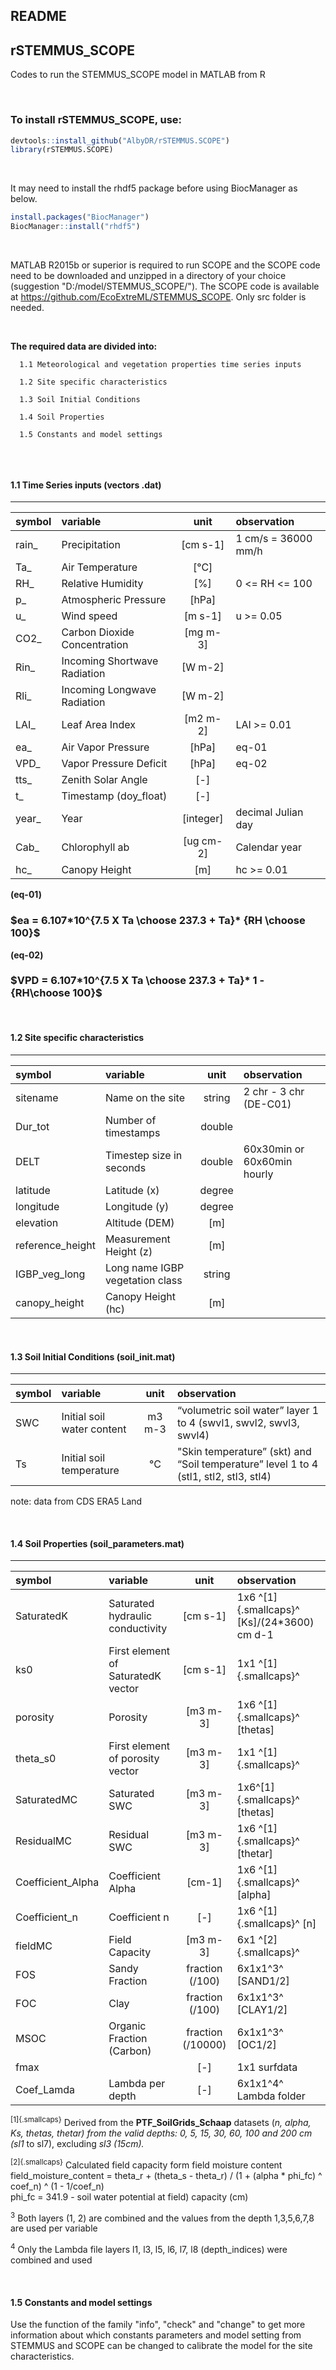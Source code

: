 ## README

## rSTEMMUS_SCOPE

Codes to run the STEMMUS_SCOPE model in MATLAB from R

<br/>

### To install rSTEMMUS_SCOPE, use:

``` r
devtools::install_github("AlbyDR/rSTEMMUS.SCOPE")
library(rSTEMMUS.SCOPE)
```

<br/>

It may need to install the rhdf5 package before using BiocManager as below.

``` r
install.packages("BiocManager")
BiocManager::install("rhdf5")
```

<br/>

MATLAB R2015b or superior is required to run SCOPE and the SCOPE code need to be downloaded and unzipped in a directory of your choice (suggestion "D:/model/STEMMUS_SCOPE/"). The SCOPE code is available at <https://github.com/EcoExtreML/STEMMUS_SCOPE>. Only src folder is needed.

<br/>

**The required data are divided into:**

```         
  1.1 Meteorological and vegetation properties time series inputs
  
  1.2 Site specific characteristics

  1.3 Soil Initial Conditions
  
  1.4 Soil Properties

  1.5 Constants and model settings
  
```

<br/>

#### 1.1 Time Series inputs (vectors .dat)
------------------------------------------------------------------------

| symbol | variable                     |   unit    | observation         |
|:-------|:-----------------------------|:---------:|:--------------------|
| rain\_ | Precipitation                | [cm s-1]  | 1 cm/s = 36000 mm/h |
| Ta\_   | Air Temperature              |   [°C]    |                     |
| RH\_   | Relative Humidity            |    [%]    | 0 \<= RH \<= 100    |
| p\_    | Atmospheric Pressure         |   [hPa]   |                     |
| u\_    | Wind speed                   |  [m s-1]  | u \>= 0.05          |
| CO2\_  | Carbon Dioxide Concentration | [mg m-3]  |                     |
| Rin\_  | Incoming Shortwave Radiation |  [W m-2]  |                     |
| Rli\_  | Incoming Longwave Radiation  |  [W m-2]  |                     |
| LAI\_  | Leaf Area Index              | [m2 m-2]  | LAI \>= 0.01        |
| ea\_   | Air Vapor Pressure           |   [hPa]   | eq-01               |
| VPD\_  | Vapor Pressure Deficit       |   [hPa]   | eq-02               |
| tts\_  | Zenith Solar Angle           |    [-]    |                     |
| t\_    | Timestamp (doy_float)        |    [-]    |                     |
| year\_ | Year                         | [integer] | decimal Julian day  |
| Cab\_  | Chlorophyll ab               | [ug cm-2] | Calendar year       |
| hc\_   | Canopy Height                |    [m]    | hc \>= 0.01         |



**(eq-01)**
### $`ea = 6.107*10^{7.5 X Ta \choose 237.3 + Ta}* {RH \choose 100}`$


**(eq-02)**
### $`VPD = 6.107*10^{7.5 X Ta \choose 237.3 + Ta}* 1 - {RH\choose 100}`$

<br/>

#### 1.2 Site specific characteristics
------------------------------------------------------------------------

| symbol | variable | unit | observation |
|:---------------|:---------------------|:--------------:|:------------------|
| sitename | Name on the site | string | 2 chr - 3 chr (DE-C01) |
| Dur_tot | Number of timestamps | double |  |
| DELT | Timestep size in seconds | double | 60x30min or 60x60min hourly |
| latitude | Latitude (x) | degree |  |
| longitude | Longitude (y) | degree |  |
| elevation | Altitude (DEM) | [m] |  |
| reference_height | Measurement Height (z) | [m] |  |
| IGBP_veg_long | Long name IGBP vegetation class | string |  |
| canopy_height | Canopy Height (hc) | [m] |  |

<br/>

#### 1.3 Soil Initial Conditions (soil_init.mat)
------------------------------------------------------------------------

| symbol | variable | unit | observation |
|:-----------|:-----------|:----------:|:------------------------------------|
| SWC | Initial soil water content | m3 m-3 | “volumetric soil water” layer 1 to 4 (swvl1, swvl2, swvl3, swvl4) |
| Ts | Initial soil temperature | °C | "Skin temperature” (skt) and “Soil temperature” level 1 to 4 (stl1, stl2, stl3, stl4) |

note: data from CDS ERA5 Land

<br/>

#### 1.4 Soil Properties (soil_parameters.mat)
------------------------------------------------------------------------

| symbol | variable | unit | observation |
|:--------------|:-----------------|:-------------:|:----------------------|
| SaturatedK | Saturated hydraulic conductivity | [cm s-1] | 1x6 ^[1]{.smallcaps}^ [Ks]/(24\*3600) cm d-1 |
| ks0 | First element of SaturatedK vector | [cm s-1] | 1x1 ^[1]{.smallcaps}^ |
| porosity | Porosity | [m3 m-3] | 1x6 ^[1]{.smallcaps}^ [thetas] |
| theta_s0 | First element of porosity vector | [m3 m-3] | 1x1 ^[1]{.smallcaps}^ |
| SaturatedMC | Saturated SWC | [m3 m-3] | 1x6^[1]{.smallcaps}^ [thetas] |
| ResidualMC | Residual SWC | [m3 m-3] | 1x6 ^[1]{.smallcaps}^ [thetar] |
| Coefficient_Alpha | Coefficient Alpha | [cm-1] | 1x6 ^[1]{.smallcaps}^ [alpha] |
| Coefficient_n | Coefficient n | [-] | 1x6 ^[1]{.smallcaps}^ [n] |
| fieldMC | Field Capacity | [m3 m-3] | 6x1 ^[2]{.smallcaps}^ |
| FOS | Sandy Fraction | fraction (/100) | 6x1x1^3^ [SAND1/2] |
| FOC | Clay | fraction (/100) | 6x1x1^3^ [CLAY1/2] |
| MSOC | Organic Fraction (Carbon) | fraction (/10000) | 6x1x1^3^ [OC1/2] |
| fmax |  | [-] | 1x1 surfdata |
| Coef_Lamda | Lambda per depth | [-] | 6x1x1^4^ Lambda folder |

<sup>[1]{.smallcaps}</sup> Derived from the **PTF_SoilGrids_Schaap** datasets (*n, alpha, Ks, thetas, thetar) from the valid depths: 0, 5, 15, 30, 60, 100 and 200 cm (sl1* to sl7), excluding *sl3 (15cm).*

<sup>[2]{.smallcaps}</sup> Calculated field capacity form field moisture content\
field_moisture_content = theta_r + (theta_s - theta_r) / (1 + (alpha \* phi_fc) \^ coef_n) \^ (1 - 1/coef_n)\
phi_fc = 341.9 - soil water potential at field) capacity (cm)

<sup>3</sup> Both layers (1, 2) are combined and the values from the depth 1,3,5,6,7,8 are used per variable

<sup>4</sup> Only the Lambda file layers l1, l3, l5, l6, l7, l8 (depth_indices) were combined and used

<br/>

#### 1.5 Constants and model settings

Use the function of the family "info", "check" and "change" to get more information about which constants parameters and model setting from STEMMUS and SCOPE can be changed to calibrate the model for the site characteristics.
